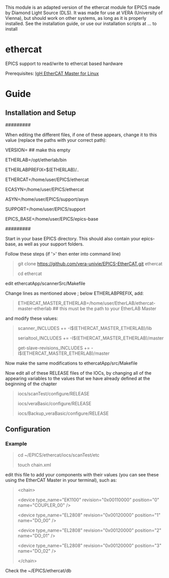 This module is an adapted version of the ethercat module for EPICS made by Diamond Light Source (DLS).
It was made for use at VERA (University of Vienna), but should work on other systems, as long as it is properly installed.
See the installation guide, or use our installation scripts at ... to install


# ethercat
EPICS support to read/write to ethercat based hardware

Prerequisites: [IgH EtherCAT Master for Linux](http://etherlab.org/en/ethercat/index.php)

# Guide
## Installation and Setup
#########

When editing the different files, if one of these appears, change it to this value (replace the paths with your correct path):

VERSION= ## make this empty

ETHERLAB=/opt/etherlab/bin

ETHERLABPREFIX=$(ETHERLAB)/..

ETHERCAT=/home/user/EPICS/ethercat

ECASYN=/home/user/EPICS/ethercat

ASYN=/home/user/EPICS/support/asyn

SUPPORT=/home/user/EPICS/support

EPICS_BASE=/home/user/EPICS/epics-base

#########


Start in your base EPICS directory. This should also contain your epics-base, as well as your support folders.

Follow these steps (if '>' then enter into command line)

> git clone https://github.com/vera-univie/EPICS-EtherCAT.git ethercat
>
> cd ethercat

edit ethercatApp/scannerSrc/Makefile

Change lines as mentioned above ; below ETHERLABPREFIX, add:
> ETHERCAT_MASTER_ETHERLAB=/home/user/EtherLAB/ethercat-master-etherlab ## this must be the path to your EtherLAB Master

and modify these values:
> scanner_INCLUDES += -I$(ETHERCAT_MASTER_ETHERLAB)/lib
> 
> serialtool_INCLUDES += -I$(ETHERCAT_MASTER_ETHERLAB)/master
> 
> get-slave-revisions_INCLUDES += -I$(ETHERCAT_MASTER_ETHERLAB)/master

Now make the same modifications to ethercatApp/src/Makefile

Now edit all of these RELEASE files of the IOCs, by changing all of the appearing variables to the values that we have already defined at the beginning of the chapter
> iocs/scanTest/configure/RELEASE
> 
> iocs/veraBasic/configure/RELEASE
> 
> iocs/Backup_veraBasic/configure/RELEASE

## Configuration
### Example
> cd ~/EPICS/ethercat/iocs/scanTest/etc
> 
> touch chain.xml

edit this file to add your components with their values (you can see these using the EtherCAT Master in your terminal), such as:
> \<chain>
> 
> \<device type_name="EK1100" revision="0x00110000" position="0" name="COUPLER_00" />
> 
> \<device type_name="EL2808" revision="0x00120000" position="1" name="DO_00" />
> 
> \<device type_name="EL2808" revision="0x00120000" position="2" name="DO_01" />
> 
> \<device type_name="EL2808" revision="0x00120000" position="3" name="DO_02" />
> 
> \</chain>

Check the ~/EPICS/ethercat/db


